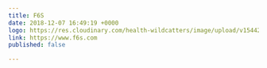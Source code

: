 ```yaml
---
title: F6S
date: 2018-12-07 16:49:19 +0000
logo: https://res.cloudinary.com/health-wildcatters/image/upload/v1544201373/image.png
link: https://www.f6s.com
published: false

---
```

